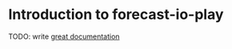 # Introduction to forecast-io-play

TODO: write [great documentation](http://jacobian.org/writing/what-to-write/)
